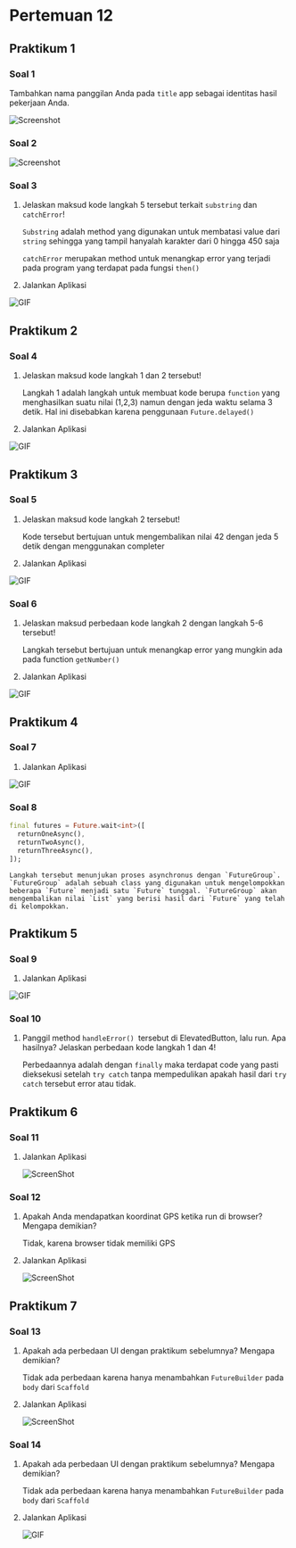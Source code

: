 # Pertemuan 12

## Praktikum 1

### Soal 1 

Tambahkan nama panggilan Anda pada `title` app sebagai identitas hasil pekerjaan Anda.

![Screenshot](./docs/p1l1.png)

### Soal 2

![Screenshot](./docs/p1l2.png)

### Soal 3

1. Jelaskan maksud kode langkah 5 tersebut terkait `substring` dan `catchError`!

    `Substring` adalah method yang digunakan untuk membatasi value dari `string` sehingga yang tampil hanyalah karakter dari 0 hingga 450 saja

    `catchError` merupakan method untuk menangkap error yang terjadi pada program yang terdapat pada fungsi `then()`

2. Jalankan Aplikasi

![GIF](./docs/p1l3.gif)

## Praktikum 2

### Soal 4

1. Jelaskan maksud kode langkah 1 dan 2 tersebut!

    Langkah 1 adalah langkah untuk membuat kode berupa `function` yang menghasilkan suatu nilai (1,2,3) namun dengan jeda waktu selama 3 detik. Hal ini disebabkan karena penggunaan `Future.delayed()`

2. Jalankan Aplikasi

![GIF](./docs/p2l4.gif)

## Praktikum 3

### Soal 5

1. Jelaskan maksud kode langkah 2 tersebut!

    Kode tersebut bertujuan untuk mengembalikan nilai 42 dengan jeda 5 detik dengan menggunakan completer

2. Jalankan Aplikasi

![GIF](./docs/p3l5.gif)

### Soal 6

1. Jelaskan maksud perbedaan kode langkah 2 dengan langkah 5-6 tersebut!

    Langkah tersebut bertujuan untuk menangkap error yang mungkin ada pada function `getNumber()`

2. Jalankan Aplikasi

![GIF](./docs/p3l6.gif)

## Praktikum 4

### Soal 7

1. Jalankan Aplikasi

![GIF](./docs/p4l7.gif)

### Soal 8

```dart
final futures = Future.wait<int>([
  returnOneAsync(),
  returnTwoAsync(),
  returnThreeAsync(),
]);
```

    Langkah tersebut menunjukan proses asynchronus dengan `FutureGroup`. `FutureGroup` adalah sebuah class yang digunakan untuk mengelompokkan beberapa `Future` menjadi satu `Future` tunggal. `FutureGroup` akan mengembalikan nilai `List` yang berisi hasil dari `Future` yang telah di kelompokkan.
    

## Praktikum 5

### Soal 9

1. Jalankan Aplikasi

![GIF](./docs/p5l9.gif)

### Soal 10

1. Panggil method `handleError() `tersebut di ElevatedButton, lalu run. Apa hasilnya? Jelaskan perbedaan kode langkah 1 dan 4!

    Perbedaannya adalah dengan `finally` maka terdapat code yang pasti dieksekusi setelah `try catch` tanpa mempedulikan apakah hasil dari `try catch` tersebut error atau tidak.

## Praktikum 6

### Soal 11

1. Jalankan Aplikasi
    
    ![ScreenShot](./docs/p1l11.png)

### Soal 12

1. Apakah Anda mendapatkan koordinat GPS ketika run di browser? Mengapa demikian?

    Tidak, karena browser tidak memiliki GPS

2. Jalankan Aplikasi

    ![ScreenShot](./docs/p6l12.png)

## Praktikum 7

### Soal 13

1. Apakah ada perbedaan UI dengan praktikum sebelumnya? Mengapa demikian?

    Tidak ada perbedaan karena hanya menambahkan `FutureBuilder` pada `body` dari `Scaffold`

2. Jalankan Aplikasi

    ![ScreenShot](./docs/p7l13.png)

### Soal 14

1. Apakah ada perbedaan UI dengan praktikum sebelumnya? Mengapa demikian?

    Tidak ada perbedaan karena hanya menambahkan `FutureBuilder` pada `body` dari `Scaffold`

2. Jalankan Aplikasi

    ![GIF](./docs/p7l14.gif)


